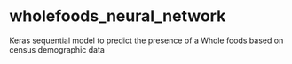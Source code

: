 # wholefoods_neural_network
Keras sequential model to predict the presence of a Whole foods based on census demographic data
